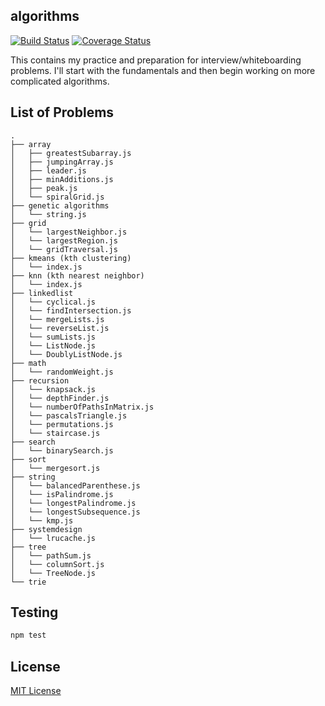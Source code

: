 ## algorithms

[![Build Status](https://travis-ci.org/vinnyoodles/algorithms.svg?branch=master)](https://travis-ci.org/vinnyoodles/algorithms)
[![Coverage Status](https://coveralls.io/repos/github/vinnyoodles/algorithms/badge.svg?branch=master)](https://coveralls.io/github/vinnyoodles/algorithms?branch=master)

This contains my practice and preparation for interview/whiteboarding problems. I'll start with the fundamentals and then begin working on more complicated algorithms.

## List of Problems
```
.
├── array
│   ├── greatestSubarray.js
│   ├── jumpingArray.js
│   ├── leader.js
│   ├── minAdditions.js
│   ├── peak.js
│   └── spiralGrid.js
├── genetic algorithms
│   └── string.js
├── grid
│   └── largestNeighbor.js
│   └── largestRegion.js
│   └── gridTraversal.js
├── kmeans (kth clustering)
│   └── index.js
├── knn (kth nearest neighbor)
│   └── index.js
├── linkedlist
│   └── cyclical.js
│   └── findIntersection.js
│   └── mergeLists.js
│   └── reverseList.js
│   └── sumLists.js
│   └── ListNode.js
│   └── DoublyListNode.js
├── math
│   └── randomWeight.js
├── recursion
│   └── knapsack.js
│   └── depthFinder.js
│   └── numberOfPathsInMatrix.js
│   └── pascalsTriangle.js
│   └── permutations.js
│   └── staircase.js
├── search
│   └── binarySearch.js
├── sort
│   └── mergesort.js
├── string
│   └── balancedParenthese.js
│   └── isPalindrome.js
│   └── longestPalindrome.js
│   └── longestSubsequence.js
│   └── kmp.js
├── systemdesign
│   └── lrucache.js
├── tree
│   └── pathSum.js
│   └── columnSort.js
│   └── TreeNode.js
└── trie
```

## Testing

```javascript
npm test
```


## License
[MIT License](https://github.com/vinnyoodles/algorithms/blob/master/LICENSE)
